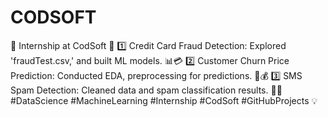 # CODSOFT
🚀 Internship at CodSoft 🚀  1️⃣ Credit Card Fraud Detection: Explored 'fraudTest.csv,' and built ML models. 📊💳  2️⃣ Customer Churn Price Prediction: Conducted EDA, preprocessing for predictions. 🔄💰  3️⃣ SMS Spam Detection: Cleaned data and spam classification results. 📱🛑  #DataScience #MachineLearning #Internship #CodSoft #GitHubProjects 💡
